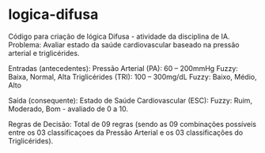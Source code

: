 # logica-difusa
Código para criação de lógica Difusa - atividade da disciplina de IA.
Problema: Avaliar estado da saúde cardiovascular baseado na pressão arterial e
triglicérides.

Entradas (antecedentes):
Pressão Arterial (PA): 60 – 200mmHg
Fuzzy: Baixa, Normal, Alta
Triglicérides (TRI): 100 – 300mg/dL
Fuzzy: Baixo, Médio, Alto

Saída (consequente):
Estado de Saúde Cardiovascular (ESC):
Fuzzy: Ruim, Moderado, Bom - avaliado de 0 a 10.

Regras de Decisão: Total de 09 regras (sendo as 09 combinações possíveis entre os 03 classificaçoes da Pressão Arterial e os 03 classificações do Triglicérides).

